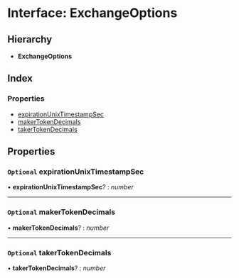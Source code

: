 # Interface: ExchangeOptions

## Hierarchy

- **ExchangeOptions**

## Index

### Properties

- [expirationUnixTimestampSec](_typings_.exchangeoptions.md#optional-expirationunixtimestampsec)
- [makerTokenDecimals](_typings_.exchangeoptions.md#optional-makertokendecimals)
- [takerTokenDecimals](_typings_.exchangeoptions.md#optional-takertokendecimals)

## Properties

### `Optional` expirationUnixTimestampSec

• **expirationUnixTimestampSec**? : _number_

---

### `Optional` makerTokenDecimals

• **makerTokenDecimals**? : _number_

---

### `Optional` takerTokenDecimals

• **takerTokenDecimals**? : _number_
